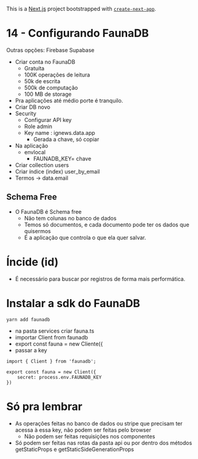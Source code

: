 This is a [Next.js](https://nextjs.org/) project bootstrapped with [`create-next-app`](https://github.com/vercel/next.js/tree/canary/packages/create-next-app).

# 14 - Configurando FaunaDB

Outras opções: Firebase Supabase

- Criar conta no FaunaDB
    - Gratuíta
    - 100K operações de leitura
    - 50k de escrita
    - 500k de computação
    - 100 MB de storage
- Pra aplicações até médio porte é tranquilo.
- Criar DB novo
- Security
    - Configurar API key
    - Role admin
    - Key name : ignews.data.app
        - Gerada a chave, só copiar
- Na aplicação
    - envlocal
        - FAUNADB_KEY= chave
- Criar collection users
- Criar índice (index) user_by_email
- Termos → data.email

## Schema Free

- O FaunaDB é Schema free
    - Não tem colunas no banco de dados
    - Temos só documentos, e cada documento pode ter os dados que quisermos
    - É a aplicação que controla o que ela quer salvar.

# Íncide (id)

- É necessário para buscar por registros de forma mais performática.

# Instalar a sdk do FaunaDB

```tsx
yarn add faunadb
```

- na pasta services criar fauna.ts
- importar Client from faunadb
- export const fauna = new Cliente({
- passar a key

```tsx
import { Client } from 'faunadb';

export const fauna = new Client({
    secret: process.env.FAUNADB_KEY
})
```

# Só pra lembrar

- As operações feitas no banco de dados ou stripe que precisam ter acessa à essa key, não podem ser feitas pelo browser
    - Não podem ser feitas requisições nos componentes
- Só podem ser feitas nas rotas da pasta api ou por dentro dos métodos getStaticProps e getStaticSideGenerationProps